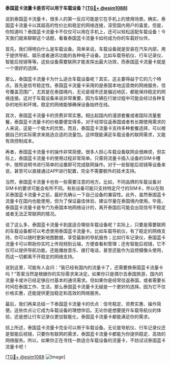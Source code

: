 **泰国蓝卡流量卡是否可以用于车载设备？[[TG💪+ @esim1088](https://t.me/s/esim1088)]**

说到泰国蓝卡流量卡，很多人的第一反应可能是它在手机上的使用场景。确实，泰国蓝卡流量卡以其超高的性价比和稳定的网络连接，深受国内用户的喜爱。但是，你知道吗？泰国蓝卡流量卡不仅仅可以用在手机上，还可以轻松适配车载设备！今天我们就来聊聊这个话题，看看泰国蓝卡流量卡如何成为你的车载好伙伴。

首先，我们得明白什么是车载设备。简单来说，车载设备就是安装在汽车内部，用于提供导航、娱乐或者通讯功能的各种电子设备。比如车载导航仪、行车记录仪、智能后视镜等等。这些设备需要联网才能发挥出最大功效，而泰国蓝卡流量卡就是一个很好的选择。

那么，泰国蓝卡流量卡为什么适合车载设备呢？其实，这主要得益于它的几个特点。首先是信号稳定性。泰国蓝卡流量卡采用的是泰国本地运营商的网络服务，信号覆盖范围广，尤其是在泰国境内，无论是城市还是偏远地区，都能保持稳定的网络连接。这对于车载设备来说非常重要，因为车辆在行驶过程中可能会经过各种复杂的地形和环境，稳定的网络能够确保设备始终在线。

其次，泰国蓝卡流量卡的资费非常实惠。相比起国内的漫游套餐或者国际流量套餐，泰国蓝卡流量卡的价格要便宜得多。对于经常往返泰国或者有长期使用需求的人来说，这是一个极大的优势。而且，泰国蓝卡流量卡支持多种套餐选择，可以根据自己的实际需求来挑选合适的流量包。这样既能满足车载设备的联网需求，又能有效控制成本。

再者，泰国蓝卡流量卡的操作非常简便。很多人担心车载设备联网会很麻烦，但实际上，泰国蓝卡流量卡的使用过程非常简单。只需将流量卡插入设备的SIM卡槽中，按照说明书进行简单的设置即可完成联网操作。对于一些智能后视镜等设备来说，甚至可以直接通过APP进行配置，完全不需要额外的技术支持。

当然，泰国蓝卡流量卡也有一些需要注意的地方。比如，不同品牌的车载设备对SIM卡的要求可能会有所不同。有些设备可能只支持特定尺寸的SIM卡，所以在购买泰国蓝卡流量卡之前，最好先确认一下自己设备的兼容性。此外，虽然泰国蓝卡流量卡在国内也能使用，但为了保证最佳体验，建议尽量在泰国境内使用。毕竟，泰国蓝卡流量卡是专门为泰国本地网络设计的，离开泰国后可能会出现信号不稳定或者无法正常联网的情况。

说了这么多，泰国蓝卡流量卡到底适合哪些车载设备呢？实际上，只要是需要联网的车载设备都可以考虑使用泰国蓝卡流量卡。比如车载导航仪，有了稳定的网络支持，你可以随时更新地图数据，享受最新的导航服务；比如行车记录仪，泰国蓝卡流量卡可以帮助你实时上传视频到云端，方便查看和管理；还有智能后视镜，它不仅可以提供导航功能，还能播放音乐、接打电话，甚至还能作为监控摄像头使用，而这一切都离不开稳定的网络支持。

说到这里，可能有人会问：“我已经有国内的流量卡了，还需要换泰国蓝卡流量卡吗？”答案当然是根据你的实际需求来决定。如果你只是偶尔去泰国旅游，国内的流量卡或许已经足够应付基本的通讯需求。但如果你是经常往返泰国，或者需要长时间在泰国工作、生活，那么泰国蓝卡流量卡无疑是一个更好的选择。因为它不仅价格实惠，还能提供更加稳定和高效的网络服务。

最后，我们再来总结一下泰国蓝卡流量卡的优点：信号稳定、资费实惠、操作简便。这些优点让它成为车载设备的理想伴侣。无论你是想要提升车载导航仪的体验，还是想让行车记录仪更加智能化，泰国蓝卡流量卡都能满足你的需求。

综上所述，泰国蓝卡流量卡完全可以用于车载设备。无论是导航仪、行车记录仪还是智能后视镜，只要你有联网的需求，泰国蓝卡流量卡都能为你提供稳定、高效的网络服务。所以，如果你正在寻找一款适合车载设备的流量卡，不妨试试泰国蓝卡流量卡吧！

[[TG💪+ @esim1088](https://t.me/s/esim1088) ![Image](https://i.postimg.cc/4NQfJmqS/Snipaste-2025-05-13-00-14-12.png)]
